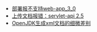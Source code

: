 - [部署报不支持web-app_3_0](./weblogic-servlet-api.md)
- [上传文档报错：servlet-api 2.5](./weblogic-servlet-request-error.md)
- [OpenJDK生成xml文档的细微差别](./xml-diff.md)
